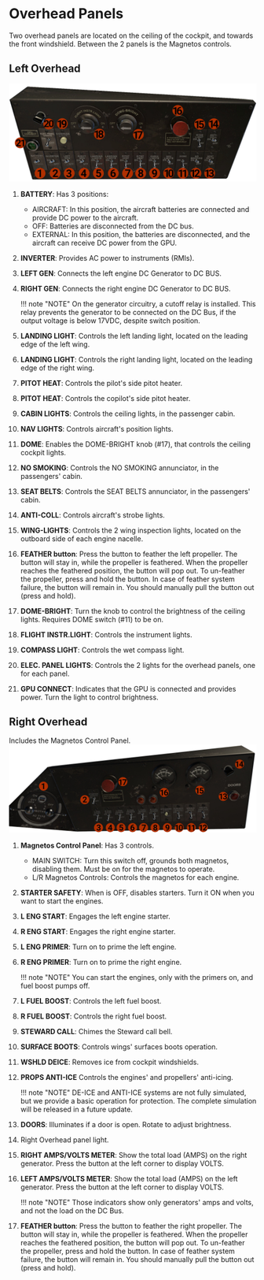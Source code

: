 # Overhead Panels

Two overhead panels are located on the ceiling of the cockpit, and towards the front windshield. Between the 2 panels is the Magnetos controls.

## Left Overhead

![left overhead](left_overhead.jpg)

1. **BATTERY**: Has 3 positions:
    - AIRCRAFT: In this position, the aircraft batteries are connected and provide DC power to the aircraft.
    - OFF: Batteries are disconnected from the DC bus.
    - EXTERNAL: In this position, the batteries are disconnected, and the aircraft can receive DC power from the GPU.
2. **INVERTER**: Provides AC power to instruments (RMIs).
3. **LEFT GEN**: Connects the left engine DC Generator to DC BUS.
4. **RIGHT GEN**: Connects the right engine DC Generator to DC BUS.

    !!! note "NOTE"
        On the generator circuitry, a cutoff relay is installed. This relay prevents the generator to be connected on the DC Bus, if the output voltage is below 17VDC, despite switch position.


5. **LANDING LIGHT**: Controls the left landing light, located on the leading edge of the left wing.
6. **LANDING LIGHT**: Controls the right landing light, located on the leading edge of the right wing.
7. **PITOT HEAT**: Controls the pilot's side pitot heater.
8. **PITOT HEAT**: Controls the copilot's side pitot heater.
9. **CABIN LIGHTS**: Controls the ceiling lights, in the passenger cabin.
10. **NAV LIGHTS**: Controls aircraft's position lights.
11. **DOME**: Enables the DOME-BRIGHT knob (#17), that controls the ceiling cockpit lights.
12. **NO SMOKING**: Controls the NO SMOKING annunciator, in the passengers' cabin.
13. **SEAT BELTS**: Controls the SEAT BELTS annunciator, in the passengers' cabin.
14. **ANTI-COLL**: Controls aircraft's strobe lights.
15. **WING-LIGHTS**: Controls the 2 wing inspection lights, located on the outboard side of each engine nacelle.
16. **FEATHER button**: Press the button to feather the left propeller. The button will stay in, while the propeller is feathered. 
When the propeller reaches the feathered position, the button will pop out. To un-feather the propeller, press and hold the button. 
In case of feather system failure, the button will remain in. You should manually pull the button out (press and hold).
17. **DOME-BRIGHT**: Turn the knob to control the brightness of the ceiling lights. Requires DOME switch (#11) to be on.
18. **FLIGHT INSTR.LIGHT**: Controls the instrument lights.
19. **COMPASS LIGHT**: Controls the wet compass light.
20. **ELEC. PANEL LIGHTS**: Controls the 2 lights for the overhead panels, one for each panel.
21. **GPU CONNECT**: Indicates that the GPU is connected and provides power. Turn the light to control brightness.


## Right Overhead
Includes the Magnetos Control Panel.
![left overhead](right_overhead.jpg)

1. **Magnetos Control Panel**: Has 3 controls.
      - MAIN SWITCH: Turn this switch off, grounds both magnetos, disabling them. Must be on for the magnetos to operate.
      - L/R Magnetos Controls: Controls the magnetos for each engine.
2. **STARTER SAFETY**: When is OFF, disables starters. Turn it ON when you want to start the engines.
3. **L ENG START**: Engages the left engine starter. 
4. **R ENG START**: Engages the right engine starter.
5. **L ENG PRIMER**: Turn on to prime the left engine. 
6. **R ENG PRIMER**: Turn on to prime the right engine. 


    !!! note "NOTE"
        You can start the engines, only with the primers on, and fuel boost pumps off.


7. **L FUEL BOOST**: Controls the left fuel boost.
8. **R FUEL BOOST**: Controls the right fuel boost.
9. **STEWARD CALL**: Chimes the Steward call bell.
10. **SURFACE BOOTS**: Controls wings' surfaces boots operation.
11. **WSHLD DEICE**: Removes ice from cockpit windshields.
12. **PROPS ANTI-ICE** Controls the engines' and propellers' anti-icing.

    !!! note "NOTE"
        DE-ICE and ANTI-ICE systems are not fully simulated, but we provide a basic operation for protection. The complete simulation will be released in a future update.

13. **DOORS**: Illuminates if a door is open. Rotate to adjust brightness.
14. Right Overhead panel light.
15. **RIGHT AMPS/VOLTS METER**: Show the total load (AMPS) on the right generator. Press the button at the left corner to display VOLTS.
16. **LEFT AMPS/VOLTS METER**: Show the total load (AMPS) on the left generator. Press the button at the left corner to display VOLTS.

    !!! note "NOTE"
        Those indicators show only generators' amps and volts, and not the load on the DC Bus.

17. **FEATHER button**: Press the button to feather the right propeller. The button will stay in, while the propeller is feathered.
    When the propeller reaches the feathered position, the button will pop out. To un-feather the propeller, press and hold the button.
    In case of feather system failure, the button will remain in. You should manually pull the button out (press and hold).